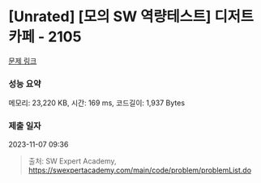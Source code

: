 # [Unrated] [모의 SW 역량테스트] 디저트 카페 - 2105 

[문제 링크](https://swexpertacademy.com/main/code/problem/problemDetail.do?contestProbId=AV5VwAr6APYDFAWu) 

### 성능 요약

메모리: 23,220 KB, 시간: 169 ms, 코드길이: 1,937 Bytes

### 제출 일자

2023-11-07 09:36



> 출처: SW Expert Academy, https://swexpertacademy.com/main/code/problem/problemList.do